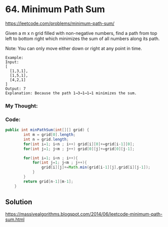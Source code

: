 # 64. Minimum Path Sum

https://leetcode.com/problems/minimum-path-sum/

Given a m x n grid filled with non-negative numbers, find a path from top left to bottom right which minimizes the sum of all numbers along its path.

Note: You can only move either down or right at any point in time.

```
Example:
Input:
[
  [1,3,1],
  [1,5,1],
  [4,2,1]
]
Output: 7
Explanation: Because the path 1→3→1→1→1 minimizes the sum.
```

### My Thought: 


### Code: 
```java
public int minPathSum(int[][] grid) {
        int m = grid[0].length;
        int n = grid.length;
        for(int i=1; i<n ; i++) grid[i][0]+=grid[i-1][0];
        for(int j=1; j<m ; j++) grid[0][j]+=grid[0][j-1];

        for(int i=1; i<n ; i++){
            for(int j=1; j<m ; j++){
                grid[i][j]+=Math.min(grid[i-1][j],grid[i][j-1]);
            }
        }
        return grid[n-1][m-1];
    }

```    


## Solution

https://massivealgorithms.blogspot.com/2014/06/leetcode-minimum-path-sum.html



